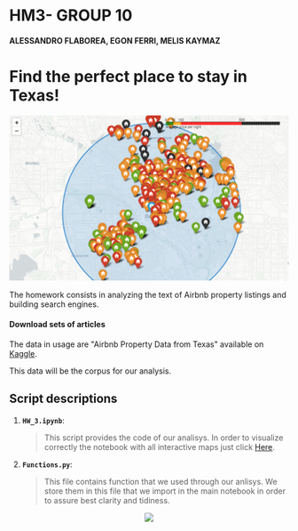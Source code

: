 # HM3- GROUP 10
#### ALESSANDRO FLABOREA, EGON FERRI, MELIS KAYMAZ


# Find the perfect place to stay in Texas!
![](map.PNG?raw=true)


The homework consists in analyzing the text of Airbnb property listings and building  search engines.

#### Download sets of articles

The data in usage are "Airbnb Property Data from Texas" available on [Kaggle](https://www.kaggle.com/PromptCloudHQ/airbnb-property-data-from-texas).

This data will be the corpus for our analysis.
## Script descriptions

1. __`HW_3.ipynb`__: 
	> This script provides the code of our analisys. In order to visualize correctly the notebook with all interactive maps just click [Here](https://nbviewer.jupyter.org/github/aleflabo/ADM-HW_10/blob/master/HW_3.2.ipynb).
2. __`Functions.py`__: 
	> This file contains function that we used through our anlisys. We store them in this file that we import in the main notebook in order to assure best clarity and tidiness.
   
<p align="center">
<img src="https://i.pinimg.com/originals/b2/1f/b2/b21fb2b3efd83692a42bff8e05db92f1.png">
</p>

